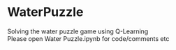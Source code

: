 # WaterPuzzle
Solving the water puzzle game using Q-Learning <br>
Please open Water Puzzle.ipynb for code/comments etc
